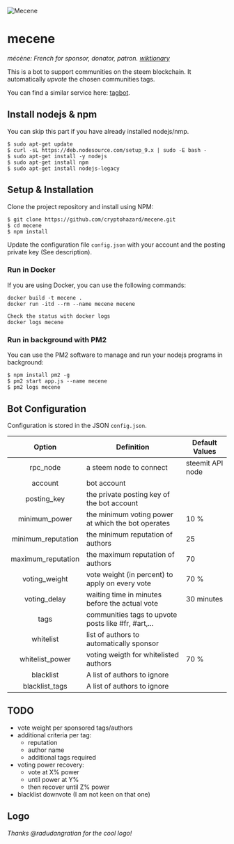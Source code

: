 ![Mecene](https://user-images.githubusercontent.com/34451833/38692703-514dcf9a-3e8d-11e8-8b92-95f8870642c0.png)
# mecene
*mécène: French for sponsor, donator, patron. [wiktionary](https://en.wiktionary.org/wiki/m%C3%A9c%C3%A8ne)*

This is a bot to support communities on the steem blockchain. It automatically *upvote* the chosen communities tags.

You can find a similar service here: [tagbot](https://github.com/emre/tagbot).

## Install nodejs & npm
You can skip this part if you have already installed nodejs/nmp.
```
$ sudo apt-get update
$ curl -sL https://deb.nodesource.com/setup_9.x | sudo -E bash -
$ sudo apt-get install -y nodejs
$ sudo apt-get install npm
$ sudo apt-get install nodejs-legacy
```
## Setup & Installation
Clone the project repository and install using NPM:

```
$ git clone https://github.com/cryptohazard/mecene.git
$ cd mecene
$ npm install
```
Update the configuration file ```config.json``` with your account and the posting private key (See description).

### Run in Docker
If you are using Docker, you can use the following commands:

```
docker build -t mecene .
docker run -itd --rm --name mecene mecene

Check the status with docker logs
docker logs mecene
```

### Run in background with PM2
You can use the PM2 software to manage and run your nodejs programs in background:
```
$ npm install pm2 -g
$ pm2 start app.js --name mecene
$ pm2 logs mecene
```

## Bot Configuration

Configuration is stored in the JSON ```config.json```.

|        Option       |         Definition                                   |  Default Values |
|:-------------------:|------------------------------------------------------|-----------------|
| rpc_node            | a steem node to connect                              |steemit API node |
| account             | bot account                                          |                 |
| posting_key         | the private posting key of the bot account           |                 |
| minimum_power       | the minimum voting power at which the bot operates   | 10 %            |
| minimum_reputation  | the minimum reputation of authors                    | 25              |
| maximum_reputation  | the maximum reputation of authors                    | 70              |
| voting_weight       | vote weight (in percent) to apply on every vote      | 70 %             |
| voting_delay        | waiting time in minutes before the actual vote       | 30 minutes      |
| tags                | communities tags to upvote posts like #fr, #art,...  |                 |
| whitelist           | list of authors to automatically sponsor             |                 |
| whitelist_power     | voting weigth for whitelisted authors                | 70 %            |
| blacklist           | A list of authors to ignore                          |                 |
| blacklist_tags      | A list of authors to ignore                          |                 |



## TODO
* vote weight per sponsored tags/authors
* additional criteria per tag:
  * reputation
  * author name
  * additional tags required
* voting power recovery:
  * vote at X% power
  * until power at Y%
  * then recover until Z% power
* blacklist downvote (I am not keen on that one)

## Logo
*Thanks @radudangratian for the cool logo!*
